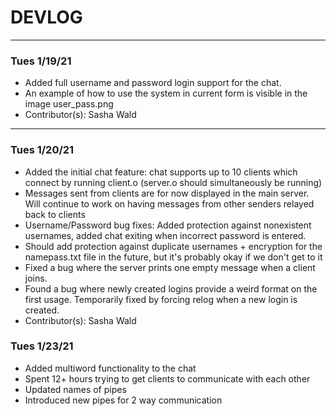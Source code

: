 # DEVLOG

---

### Tues 1/19/21

- Added full username and password login support for the chat.
- An example of how to use the system in current form is visible in the image user_pass.png
- Contributor(s): Sasha Wald

---

### Tues 1/20/21

- Added the initial chat feature: chat supports up to 10 clients which connect by running client.o (server.o should simultaneously be running)
- Messages sent from clients are for now displayed in the main server. Will continue to work on having messages from other senders relayed back to clients
- Username/Password bug fixes: Added protection against nonexistent usernames, added chat exiting when incorrect password is entered.
- Should add protection against duplicate usernames + encryption for the namepass.txt file in the future, but it's probably okay if we don't get to it
- Fixed a bug where the server prints one empty message when a client joins.
- Found a bug where newly created logins provide a weird format on the first usage. Temporarily fixed by forcing relog when a new login is created.
- Contributor(s): Sasha Wald

### Tues 1/23/21
- Added multiword functionality to the chat
- Spent 12+ hours trying to get clients to communicate with each other
- Updated names of pipes
- Introduced new pipes for 2 way communication
